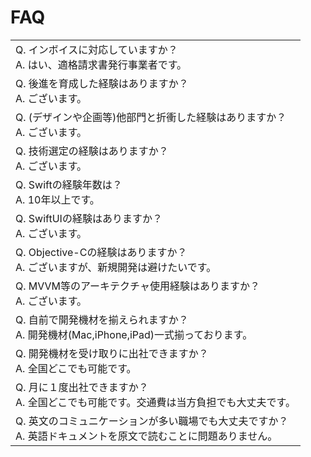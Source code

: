 # FAQ
|  |
|---|
| Q. インボイスに対応していますか？<br>A. はい、適格請求書発行事業者です。   |
| Q. 後進を育成した経験はありますか？<br>A. ございます。   |
| Q. (デザインや企画等)他部門と折衝した経験はありますか？<br>A. ございます。   |
| Q. 技術選定の経験はありますか？<br>A. ございます。  |
| Q. Swiftの経験年数は？<br>A. 10年以上です。   |
| Q. SwiftUIの経験はありますか？<br>A. ございます。  |
| Q. Objective-Cの経験はありますか？<br>A. ございますが、新規開発は避けたいです。  |
| Q. MVVM等のアーキテクチャ使用経験はありますか？<br>A. ございます。  |
| Q. 自前で開発機材を揃えられますか？<br>A. 開発機材(Mac,iPhone,iPad)一式揃っております。 |
| Q. 開発機材を受け取りに出社できますか？<br>A. 全国どこでも可能です。 |
| Q. 月に１度出社できますか？<br>A. 全国どこでも可能です。交通費は当方負担でも大丈夫です。 |
| Q. 英文のコミュニケーションが多い職場でも大丈夫ですか？<br>A. 英語ドキュメントを原文で読むことに問題ありません。 |

